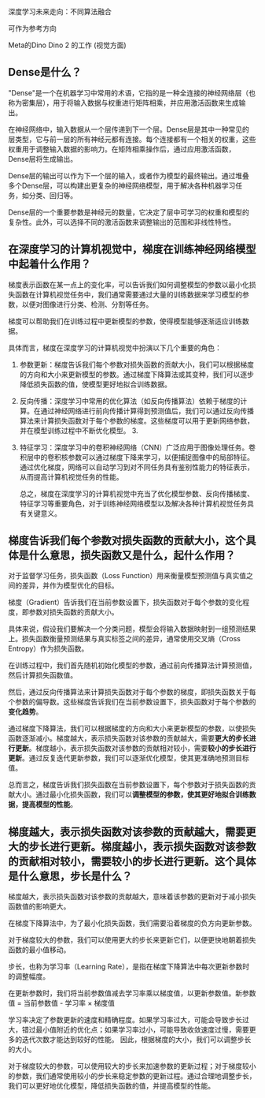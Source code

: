 深度学习未来走向：不同算法融合

可作为参考方向



Meta的Dino Dino 2 的工作 (视觉方面)



## Dense是什么？

"Dense"是一个在机器学习中常用的术语，它指的是一种全连接的神经网络层（也称为密集层），用于将输入数据与权重进行矩阵相乘，并应用激活函数来生成输出。

在神经网络中，输入数据从一个层传递到下一个层。Dense层是其中一种常见的层类型，它与前一层的所有神经元都有连接。每个连接都有一个相关的权重，这些权重用于调整输入数据的影响力。在矩阵相乘操作后，通过应用激活函数，Dense层将生成输出。

Dense层的输出可以作为下一个层的输入，或者作为模型的最终输出。通过堆叠多个Dense层，可以构建出更复杂的神经网络模型，用于解决各种机器学习任务，如分类、回归等。

Dense层的一个重要参数是神经元的数量，它决定了层中可学习的权重和模型的复杂性。此外，可以选择不同的激活函数来调整输出的范围和非线性特性。



## 在深度学习的计算机视觉中，梯度在训练神经网络模型中起着什么作用？ 

梯度表示函数在某一点上的变化率，可以告诉我们如何调整模型的参数以最小化损失函数在计算机视觉任务中，我们通常需要通过大量的训练数据来学习模型的参数，以便对图像进行分类、检测、分割等任务。

梯度可以帮助我们在训练过程中更新模型的参数，使得模型能够逐渐适应训练数据。 

具体而言，梯度在深度学习的计算机视觉中扮演以下几个重要的角色： 

1. 参数更新：梯度告诉我们每个参数对损失函数的贡献大小，我们可以根据梯度的方向和大小来更新模型的参数。通过梯度下降算法或其变种，我们可以逐步降低损失函数的值，使模型更好地拟合训练数据。 

2.  反向传播：深度学习中常用的优化算法（如反向传播算法）依赖于梯度的计算。在通过神经网络进行前向传播计算得到预测值后，我们可以通过反向传播算法来计算损失函数对于每个参数的梯度。这些梯度可以用于更新网络参数，并在模型训练过程中不断优化模型。 3.

3. 特征学习：深度学习中的卷积神经网络（CNN）广泛应用于图像处理任务。卷积层中的卷积核参数可以通过梯度下降来学习，以便捕捉图像中的局部特征。通过优化梯度，网络可以自动学习到对不同任务具有鉴别性能力的特征表示，从而提高计算机视觉任务的性能。

    总之，梯度在深度学习的计算机视觉中充当了优化模型参数、反向传播梯度、特征学习等重要角色，对于训练神经网络模型以及解决各种计算机视觉任务具有关键意义。

## 梯度告诉我们每个参数对损失函数的贡献大小，这个具体是什么意思，损失函数又是什么，起什么作用？

对于监督学习任务，损失函数（Loss Function）用来衡量模型预测值与真实值之间的差异，并作为模型优化的目标。

梯度（Gradient）告诉我们在当前参数设置下，损失函数对于每个参数的变化程度，即参数对损失函数的贡献大小。 

具体来说，假设我们要解决一个分类问题，模型会将输入数据映射到一组预测结果上。损失函数衡量预测结果与真实标签之间的差异，通常使用交叉熵（Cross Entropy）作为损失函数。 

在训练过程中，我们首先随机初始化模型的参数，通过前向传播算法计算预测值，然后计算损失函数值。

然后，通过反向传播算法来计算损失函数对于每个参数的梯度，即损失函数关于每个参数的偏导数。这些梯度告诉我们在当前参数设置下，损失函数对于每个参数的**变化趋势**。 

通过梯度下降算法，我们可以根据梯度的方向和大小来更新模型的参数，以使损失函数逐渐减小。梯度越大，表示损失函数对该参数的贡献越大，需要**更大的步长进行更新**。梯度越小，表示损失函数对该参数的贡献相对较小，需要**较小的步长进行更新**。通过反复迭代更新参数，我们可以逐渐优化模型，使其更准确地预测目标值。 

总而言之，梯度告诉我们损失函数在当前参数设置下，每个参数对于损失函数的贡献大小。通过最小化损失函数，我们可以**调整模型的参数，使其更好地拟合训练数据，提高模型的性能**。



## 梯度越大，表示损失函数对该参数的贡献越大，需要更大的步长进行更新。梯度越小，表示损失函数对该参数的贡献相对较小，需要较小的步长进行更新。这个具体是什么意思，步长是什么？

梯度越大，表示损失函数对该参数的贡献越大，意味着该参数的更新对于减小损失函数值的影响更大。

在梯度下降算法中，为了最小化损失函数，我们需要沿着梯度的负方向更新参数。

对于梯度较大的参数，我们可以使用更大的步长来更新它们，以便更快地朝着损失函数的最小值移动。 

步长，也称为学习率（Learning Rate），是指在梯度下降算法中每次更新参数时的调整幅度。

在更新参数时，我们将当前参数值减去学习率乘以梯度值，以更新参数值。新参数值 = 当前参数值 - 学习率 × 梯度值

学习率决定了参数更新的速度和精确程度。如果学习率过大，可能会导致步长过大，错过最小值附近的优化点；如果学习率过小，可能导致收敛速度过慢，需要更多的迭代次数才能达到较好的性能。 因此，根据梯度的大小，我们可以调整步长的大小。

对于梯度较大的参数，可以使用较大的步长来加速参数的更新过程；对于梯度较小的参数，我们通常使用较小的步长来稳定参数的更新过程。通过合理地调整步长，我们可以更好地优化模型，降低损失函数的值，并提高模型的性能。